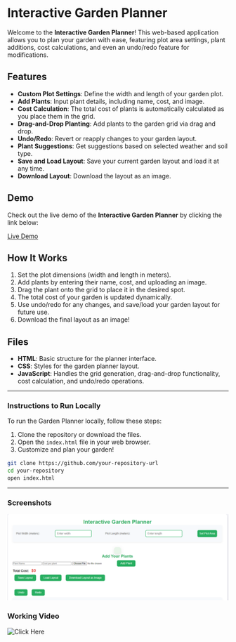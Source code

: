 # Interactive Garden Planner

Welcome to the **Interactive Garden Planner**! This web-based application allows you to plan your garden with ease, featuring plot area settings, plant additions, cost calculations, and even an undo/redo feature for modifications.

## Features
- **Custom Plot Settings**: Define the width and length of your garden plot.
- **Add Plants**: Input plant details, including name, cost, and image.
- **Cost Calculation**: The total cost of plants is automatically calculated as you place them in the grid.
- **Drag-and-Drop Planting**: Add plants to the garden grid via drag and drop.
- **Undo/Redo**: Revert or reapply changes to your garden layout.
- **Plant Suggestions**: Get suggestions based on selected weather and soil type.
- **Save and Load Layout**: Save your current garden layout and load it at any time.
- **Download Layout**: Download the layout as an image.

## Demo

Check out the live demo of the **Interactive Garden Planner** by clicking the link below:

[Live Demo](https://gardenplanner-project.netlify.app/)

## How It Works

1. Set the plot dimensions (width and length in meters).
2. Add plants by entering their name, cost, and uploading an image.
3. Drag the plant onto the grid to place it in the desired spot.
4. The total cost of your garden is updated dynamically.
5. Use undo/redo for any changes, and save/load your garden layout for future use.
6. Download the final layout as an image!

## Files

- **HTML**: Basic structure for the planner interface.
- **CSS**: Styles for the garden planner layout.
- **JavaScript**: Handles the grid generation, drag-and-drop functionality, cost calculation, and undo/redo operations.

---

### Instructions to Run Locally
To run the Garden Planner locally, follow these steps:

1. Clone the repository or download the files.
2. Open the `index.html` file in your web browser.
3. Customize and plan your garden!

```bash
git clone https://github.com/your-repository-url
cd your-repository
open index.html
```
---

### Screenshots

![Garden Planner Preview](GardenPlanner.PNG)

### Working Video

![Click Here](https://www.loom.com/share/63af9ee04cfd4383b7dca9b3f8273348?sid=97c8d627-2348-4e72-bcdb-15a6300a26af)